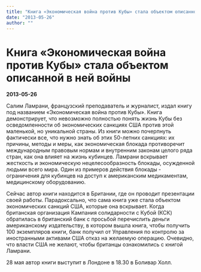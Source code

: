 ```yaml
---
title: "Книга «Экономическая война против Кубы» стала объектом описанной в ней войны"
date: "2013-05-26"
author: ""
---
```


# Книга «Экономическая война против Кубы» стала объектом описанной в ней войны

**2013-05-26** 

Салим Ламрани, французский преподаватель и журналист, издал книгу под названием «Экономическая война против Кубы». Книга демонстрирует, что невозможно полностью понять жизнь Кубы без осведомленности об экономических санкциях США против этой маленькой, но уникальной страны. Из книги можно почерпнуть фактически все, что нужно знать об этих 50-летних санкциях: их причины, методы и меры, как экономическая блокада противоречит международным правовым нормам и внутренним законам целого ряда стран, как она влияет на жизнь кубинцев. Ламрани вскрывает жесткость и экономическую нецелесообразность блокады, осужденной людьми всего мира. Один из примеров действия блокады - ограничения для кубинцев на доступ к американским медикаментам, медицинскому оборудованию.

Сейчас автор книги находится в Британии, где он проводит презентации своей работы. Парадоксально, что сама книга уже стала объектом экономических санкций США, которые она вскрывает. Когда британская организация Кампания солидарности с Кубой (КСК) обратилась в британский банк с просьбой перечислить деньги американскому издательству, в котором вышла книга, чтобы получить 100 экземпляров книги, банк получил от Управления по контролю за иностранными активами США отказ на желаемую операцию. Очевидно, что власти США не желают, чтобы британцы ознакомились с книгой Ламрани.

28 мая автор книги выступит в Лондоне в 18.30 в Боливар Холл.